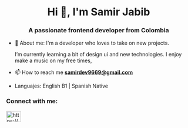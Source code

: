 <h1 align="center">Hi 👋, I'm Samir Jabib</h1>
<h3 align="center">A passionate frontend developer from Colombia</h3>

- 💬 About me: I'm a developer who loves to take on new projects.

    I’m currently learning a bit of design ui and new technologies.
    I enjoy make a music on my free times,

- 📫 How to reach me **samirdev9669@gmail.com**
- Languajes: English B1 | Spanish Native

<h3 align="left">Connect with me:</h3>
<p align="left">
<a href="https://www.linkedin.com/in/samir-jabib-48647597/" target="blank"><img align="center" src="https://raw.githubusercontent.com/rahuldkjain/github-profile-readme-generator/master/src/images/icons/Social/linked-in-alt.svg" alt="https://www.linkedin.com/in/samir-jabib-48647597/" height="30" width="40" /></a>
</p>
